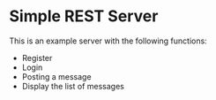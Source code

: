 # Simple REST Server

This is an example server with the following functions:

- Register
- Login
- Posting a message
- Display the list of messages


